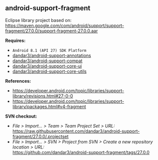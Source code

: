 ## android-support-fragment

Eclipse library project based on:<br/>
https://maven.google.com/com/android/support/support-fragment/27.0.0/support-fragment-27.0.0.aar

**Requires:**
- `Android 8.1 (API 27) SDK Platform`
- [dandar3/android-support-annotations](https://github.com/dandar3/android-support-annotations/tree/27.0.0)
- [dandar3/android-support-compat](https://github.com/dandar3/android-support-compat/tree/27.0.0)
- [dandar3/android-support-core-ui](https://github.com/dandar3/android-support-core-ui/tree/27.0.0)
- [dandar3/android-support-core-utils](https://github.com/dandar3/android-support-core-utils/tree/27.0.0)

**References:**
- https://developer.android.com/topic/libraries/support-library/revisions.html#27-0-0
- https://developer.android.com/topic/libraries/support-library/packages.html#v4-fragment

**SVN checkout:**
- _File > Import... > Team > Team Project Set > URL:_<br/>
  https://raw.githubusercontent.com/dandar3/android-support-fragment/27.0.0/.projectset
- _File > Import... > SVN > Project from SVN > Create a new repository location > URL:_<br/> 
  https://github.com/dandar3/android-support-fragment/tags/27.0.0